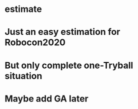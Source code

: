 # estimate
# Just an easy estimation for Robocon2020
# But only complete one-Tryball situation
# Maybe add GA later
